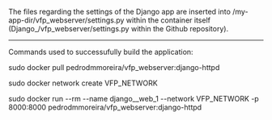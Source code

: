 The files regarding the settings of the Django app are inserted into /my-app-dir/vfp_webserver/settings.py within the container itself (Django_/vfp_webserver/settings.py within the Github repository).

----------------

Commands used to successufully build the application:

  sudo docker pull pedrodmmoreira/vfp_webserver:django-httpd

  sudo docker network create VFP_NETWORK  

  sudo docker run --rm  --name django__web_1 --network VFP_NETWORK -p 8000:8000 pedrodmmoreira/vfp_webserver:django-httpd  
  
